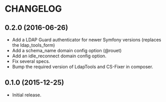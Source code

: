 CHANGELOG
=========

0.2.0 (2016-06-26)
------------------

  * Add a LDAP Guard authenticator for newer Symfony versions (replaces the ldap_tools_form)
  * Add a schema_name domain config option (@rouet)
  * Add an idle_reconnect domain config option.
  * Fix several specs.
  * Bump the required version of LdapTools and CS-Fixer in composer. 

0.1.0 (2015-12-25)
------------------

  * Initial release.
